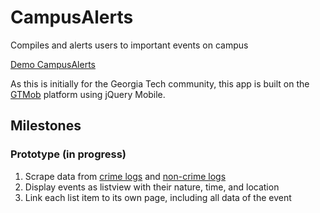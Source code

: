 CampusAlerts
============

Compiles and alerts users to important events on campus

[Demo CampusAlerts](m.cip.gatech.edu/developer/anelson35/w/CampusAlerts)

As this is initially for the Georgia Tech community, this app is built on the [GTMob](http://gtmob.gatech.edu/) platform using jQuery Mobile.


Milestones
------------

### Prototype (in progress)
1. Scrape data from [crime logs](http://www.police.gatech.edu/crimeinfo/crimelogs/crimelog.php) and [non-crime logs](http://www.police.gatech.edu/crimeinfo/crimelogs/noncrimelog.php)
2. Display events as listview with their nature, time, and location
3. Link each list item to its own page, including all data of the event

